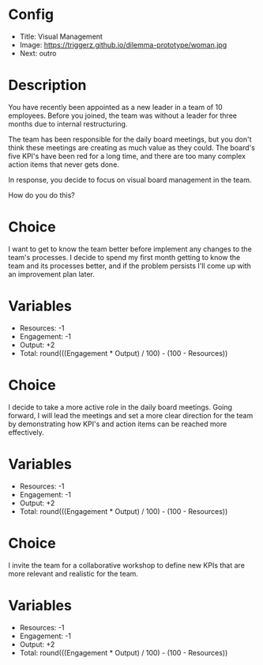 # Config
 - Title: Visual Management
 - Image: https://triggerz.github.io/dilemma-prototype/woman.jpg
 - Next: outro

# Description
You have recently been appointed as a new leader in a team of 10 employees. Before you joined, the team was without a leader for three months due to internal restructuring. 

The team has been responsible for the daily board meetings, but you don't think these meetings are creating as much value as they could. The board's five KPI's have been red for a long time, and there are too many complex action items that never gets done.

In response, you decide to focus on visual board management in the team.  

How do you do this?

# Choice
I want to get to know the team better before  implement any changes to the team's processes. I decide to spend my first month getting to know the team and its processes better, and if the problem persists I'll come up with an improvement plan later.

# Variables
 - Resources: -1
 - Engagement: -1
 - Output: +2
 - Total: round(((Engagement * Output) / 100) - (100 - Resources))

# Choice
I decide to take a more active role in the daily board meetings. Going forward, I will lead the meetings and set a more clear direction for the team by demonstrating how KPI's and action items can be reached more effectively.

# Variables
 - Resources: -1
 - Engagement: -1
 - Output: +2
 - Total: round(((Engagement * Output) / 100) - (100 - Resources))

# Choice
I invite the team for a collaborative workshop to define new KPIs that are more relevant and realistic for the team. 

# Variables
 - Resources: -1
 - Engagement: -1
 - Output: +2
 - Total: round(((Engagement * Output) / 100) - (100 - Resources))
